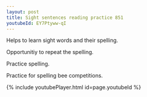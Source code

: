 ```yaml
---
layout: post
title: Sight sentences reading practice 851
youtubeId: EY7Ptyww-qI
---
```

 
 
Helps to learn sight words and their spelling.

Opportunitiy to repeat the spelling. 

Practice spelling. 
 
Practice for spelling bee competitions. 
 
{% include youtubePlayer.html id=page.youtubeId %}
 
 
